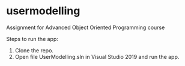# usermodelling
Assignment for Advanced Object Oriented Programming course

Steps to run the app:
1. Clone the repo.
2. Open file UserModelling.sln in Visual Studio 2019 and run the app.
